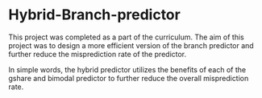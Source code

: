 # Hybrid-Branch-predictor

This project was completed as a part of the curriculum. The aim of this project was to design a more efficient version of the branch predictor and further reduce the misprediction rate of the predictor.

In simple words, the hybrid predictor utilizes the benefits of each of the gshare and bimodal predictor to further reduce the overall misprediction rate.
